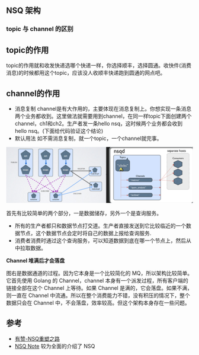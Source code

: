## NSQ 架构

### topic 与 channel 的区别

## topic的作用

topic的作用就和收发快递选哪个快递一样，你选择顺丰，选择圆通。收快件(消费消息)的时候都用这个topic，应该没人收顺丰快递跑到圆通的网点吧。

## channel的作用

- 消息复制
   channel是有大作用的，主要体现在消息复制上。你想实现一条消息两个业务都收到。这里做法就需要用到channel，在同一样topic下面创建两个channel，ch1和ch2。生产者发一条hello nsq，这时候两个业务都会收到hello nsq。(下面给代码验证这个结论)
- 默认用法
   如不需消息复制，就一个topic，一个channel就完事。

![image-20210420142131966](image-20210420142131966.png)

首先有比较简单的两个部分，一是数据储存，另外一个是查询服务。

+ 所有的生产者都只和数据节点打交道。生产者直接发送到它比较临近的一个数据节点，这个数据节点会定时将自己的数据上报给查询服务.
+ 消费者消费时通过这个查询服务，可以知道数据到底在哪一个节点上，然后从中拉取数据。

**Channel 堆满后才会落盘**

图右是数据通道的过程。因为它本身是一个比较简化的 MQ，所以架构比较简单。它首先使用 Golang 的 Channel，channel 本身有一个派发过程，所有客户端的链接全部在这个 Channel 上等待。如果 Channel 是满的，它会落盘。如果不满，则一直在 Channel 中流通。所以在整个消费能力不错，没有积压的情况下，整个数据只会在 Channel 中，不会落盘，效率较高。但这个架构本身存在一些问题。

## 参考

+ [有赞-NSQ重塑之路](https://github.com/gopherchina/conference/blob/master/2017/1.5%20NSQ-%E9%87%8D%E5%A1%91%E4%B9%8B%E8%B7%AF.pdf)
+ [NSQ Note](https://xenojoshua.com/2020/12/nsq-note/) 较为全面的介绍了 NSQ

